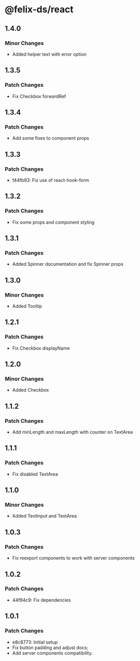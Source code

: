 # @felix-ds/react

## 1.4.0

### Minor Changes

- Added helper text with error option

## 1.3.5

### Patch Changes

- Fix Checkbox forwardRef

## 1.3.4

### Patch Changes

- Add some fixes to component props

## 1.3.3

### Patch Changes

- f44fb93: Fix use of react-hook-form

## 1.3.2

### Patch Changes

- Fix some props and component styling

## 1.3.1

### Patch Changes

- Added Spinner documentation and fix Spinner props

## 1.3.0

### Minor Changes

- Added Tooltip

## 1.2.1

### Patch Changes

- Fix Checkbox displayName

## 1.2.0

### Minor Changes

- Added Checkbox

## 1.1.2

### Patch Changes

- Add minLength and maxLength with counter on TextArea

## 1.1.1

### Patch Changes

- Fix disabled TextArea

## 1.1.0

### Minor Changes

- Added TextInput and TextArea

## 1.0.3

### Patch Changes

- Fix reexport components to work with server components

## 1.0.2

### Patch Changes

- 44f94c9: Fix dependencies

## 1.0.1

### Patch Changes

- e8c8773: Initial setup
- Fix button padding and adjust docs;
- Add server components compatibility.
